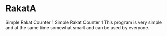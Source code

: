 # RakatA
Simple Rakat Counter 1
Simple Rakat Counter 1 This program is very simple and at the same time somewhat smart and can be used by everyone.
